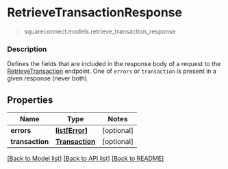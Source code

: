 # RetrieveTransactionResponse
> squareconnect.models.retrieve_transaction_response

### Description

Defines the fields that are included in the response body of a request to the [RetrieveTransaction](#endpont-retrievetransaction) endpoint.  One of `errors` or `transaction` is present in a given response (never both).

## Properties
Name | Type | Notes
------------ | ------------- | -------------
**errors** | [**list[Error]**](Error.md) | [optional]
**transaction** | [**Transaction**](Transaction.md) | [optional]

[[Back to Model list]](../README.md#documentation-for-models) [[Back to API list]](../README.md#documentation-for-api-endpoints) [[Back to README]](../README.md)


